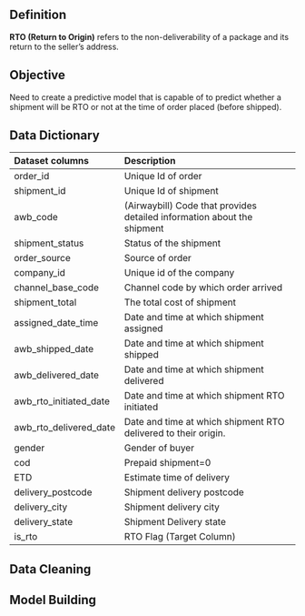 ## Definition
**RTO (Return to Origin)** refers to the non-deliverability of a package and its return to the seller’s address.

## Objective
Need to create a predictive model that is capable of to predict whether a shipment will be RTO or not at the time of order placed (before shipped).

## Data Dictionary

|Dataset columns        |Description
|:-----------------------|:-------------------------------------------------------------------------|
|order_id               |Unique Id of order
|shipment_id            |Unique Id of shipment
|awb_code               |(Airwaybill) Code that provides detailed information about the shipment
|shipment_status        |Status of the shipment
|order_source           |Source of order
|company_id             |Unique id of the company
|channel_base_code      |Channel code by which order arrived
|shipment_total         |The total cost of shipment
|assigned_date_time     |Date and time at which shipment assigned
|awb_shipped_date       |Date and time at which shipment shipped
|awb_delivered_date     |Date and time at which shipment delivered
|awb_rto_initiated_date |Date and time at which shipment RTO initiated
|awb_rto_delivered_date |Date and time at which shipment RTO delivered to their origin.
|gender                 |Gender of buyer
|cod                    |Prepaid shipment=0 | Cod Shipment=1
|ETD                    |Estimate time of delivery
|delivery_postcode      |Shipment delivery postcode
|delivery_city          |Shipment delivery city
|delivery_state         |Shipment Delivery state
|is_rto                 |RTO Flag (Target Column)

## Data Cleaning

## Model Building
